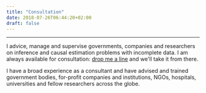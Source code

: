 ```yaml
---
title: "Consultation"
date: 2018-07-26T06:44:20+02:00
draft: false
---
```


---

I advice, manage and supervise governments, companies and researchers on inference and causal estimation problems with incomplete data. I am always available for consultation: [drop me a line](mailto:g.vink@uu.nl) and we'll take it from there.

I have a broad experience as a consultant and have advised and trained government bodies, for-profit companies and institutions, NGOs, hospitals, universities and fellow researchers across the globe. 
